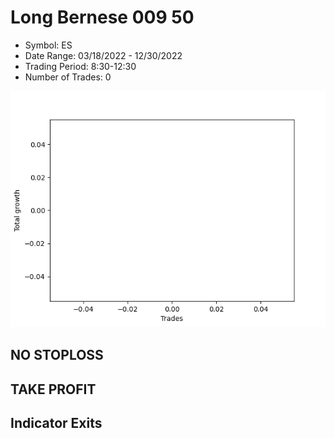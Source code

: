 # Long Bernese 009 50 
- Symbol: ES
- Date Range: 03/18/2022 - 12/30/2022
- Trading Period: 8:30-12:30
- Number of Trades: 0

![Plot](LongBernese00950ES.png)
## NO STOPLOSS











## TAKE PROFIT






## Indicator Exits



